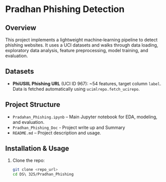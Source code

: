 # Pradhan Phishing Detection

## Overview

This project implements a lightweight machine‑learning pipeline to detect phishing websites. It uses a UCI datasets and walks through data loading, exploratory data analysis, feature preprocessing, model training, and evaluation.

## Datasets

- **PhiUSIIL Phishing URL** (UCI ID 967): ~54 features, target column `label`.  
  Data is fetched automatically using `ucimlrepo.fetch_ucirepo`.

## Project Structure

- `Pradahan_Phishing.ipynb` – Main Jupyter notebook for EDA, modeling, and evaluation.
- `Pradhan_Phishing_Doc` - Project write up and Summary
- `README.md` – Project description and usage.

## Installation & Usage

1. Clone the repo:
   ```bash
   git clone <repo_url>
   cd DS\ 325/Pradhan_Phishing
   ```
